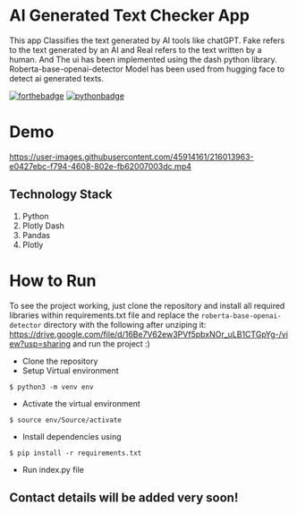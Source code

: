 # AI Generated Text Checker App
This app Classifies the text generated by AI tools like chatGPT. Fake refers to the text generated by an AI and Real refers to the text written by a human. And The ui has been implemented using the dash python library. Roberta-base-openai-detector Model has been used from hugging face to detect ai generated texts.


[![forthebadge](https://forthebadge.com/images/badges/built-with-love.svg)](https://forthebadge.com)
[![pythonbadge](https://forthebadge.com/images/badges/made-with-python.svg)](https://forthebadge.com)

# Demo

https://user-images.githubusercontent.com/45914161/216013963-e0427ebc-f794-4608-802e-fb62007003dc.mp4

## Technology Stack 

1. Python 
2. Plotly Dash
3. Pandas
4. Plotly

# How to Run


To see the project working, just clone the repository and install all required libraries within requirements.txt file and replace the `roberta-base-openai-detector` directory with the following after unziping it: https://drive.google.com/file/d/16Be7V62ew3PVf5pbxNOr_uLB1CTGpYg-/view?usp=sharing
and run the project :)

- Clone the repository
- Setup Virtual environment
```
$ python3 -m venv env
```
- Activate the virtual environment
```
$ source env/Source/activate
```
- Install dependencies using
```
$ pip install -r requirements.txt
```
- Run index.py file

## Contact details will be added very soon!
